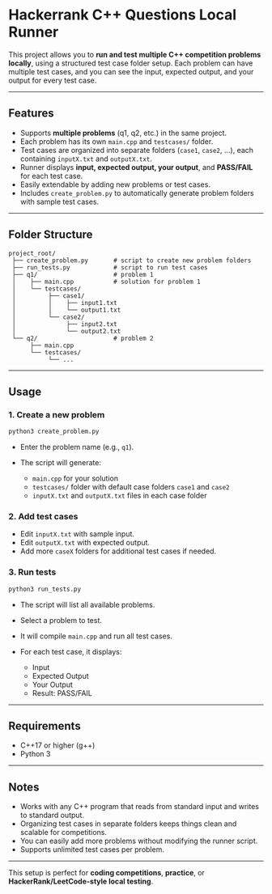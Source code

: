 # Hackerrank C++ Questions Local Runner 

This project allows you to **run and test multiple C++ competition problems locally**, using a structured test case folder setup. Each problem can have multiple test cases, and you can see the input, expected output, and your output for every test case.

---

## Features

* Supports **multiple problems** (q1, q2, etc.) in the same project.
* Each problem has its own `main.cpp` and `testcases/` folder.
* Test cases are organized into separate folders (`case1`, `case2`, ...), each containing `inputX.txt` and `outputX.txt`.
* Runner displays **input, expected output, your output**, and **PASS/FAIL** for each test case.
* Easily extendable by adding new problems or test cases.
* Includes `create_problem.py` to automatically generate problem folders with sample test cases.

---

## Folder Structure

```
project_root/
 ├── create_problem.py       # script to create new problem folders
 ├── run_tests.py            # script to run test cases
 ├── q1/                     # problem 1
 │    ├── main.cpp           # solution for problem 1
 │    └── testcases/
 │         ├── case1/
 │         │    ├── input1.txt
 │         │    └── output1.txt
 │         └── case2/
 │              ├── input2.txt
 │              └── output2.txt
 └── q2/                     # problem 2
      ├── main.cpp
      └── testcases/
           └── ...
```

---

## Usage

### 1. Create a new problem

```bash
python3 create_problem.py
```

* Enter the problem name (e.g., `q1`).
* The script will generate:

  * `main.cpp` for your solution
  * `testcases/` folder with default case folders `case1` and `case2`
  * `inputX.txt` and `outputX.txt` files in each case folder

### 2. Add test cases

* Edit `inputX.txt` with sample input.
* Edit `outputX.txt` with expected output.
* Add more `caseX` folders for additional test cases if needed.

### 3. Run tests

```bash
python3 run_tests.py
```

* The script will list all available problems.
* Select a problem to test.
* It will compile `main.cpp` and run all test cases.
* For each test case, it displays:

  * Input
  * Expected Output
  * Your Output
  * Result: PASS/FAIL

---

## Requirements

* C++17 or higher (g++)
* Python 3

---

## Notes

* Works with any C++ program that reads from standard input and writes to standard output.
* Organizing test cases in separate folders keeps things clean and scalable for competitions.
* You can easily add more problems without modifying the runner script.
* Supports unlimited test cases per problem.

---

This setup is perfect for **coding competitions**, **practice**, or **HackerRank/LeetCode-style local testing**.
